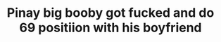 ---
layout: post
title: Pinay big booby got fucked and do 69 positiion with his boyfriend
duration: '03:59'
view: 218
rate: 2
video: 'https://flashservice.xvideos.com/embedframe/26306169'
category: 
 - amateur
 - beautiful
 - brunette
 - celebrity
 - curvy
 - hd
 - pinay
 - pov
 - rough
 - student
 - wife
tags: 
 - pinay-sex
priority: 0.9
changefreq: daily
---
